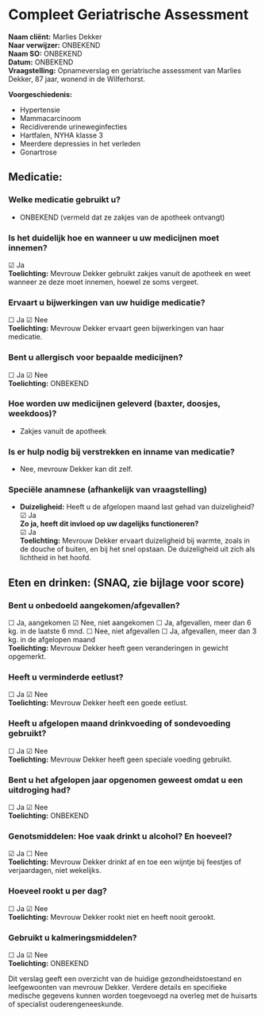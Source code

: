 # Compleet Geriatrische Assessment

**Naam cliënt:** Marlies Dekker  
**Naar verwijzer:** ONBEKEND  
**Naam SO:** ONBEKEND  
**Datum:** ONBEKEND  
**Vraagstelling:** Opnameverslag en geriatrische assessment van Marlies Dekker, 87 jaar, wonend in de Wilferhorst.  

**Voorgeschiedenis:**  
- Hypertensie  
- Mammacarcinoom  
- Recidiverende urineweginfecties  
- Hartfalen, NYHA klasse 3  
- Meerdere depressies in het verleden  
- Gonartrose  

## Medicatie:

### Welke medicatie gebruikt u? 
- ONBEKEND (vermeld dat ze zakjes van de apotheek ontvangt)

### Is het duidelijk hoe en wanneer u uw medicijnen moet innemen? 
☑ Ja  
**Toelichting:** Mevrouw Dekker gebruikt zakjes vanuit de apotheek en weet wanneer ze deze moet innemen, hoewel ze soms vergeet.

### Ervaart u bijwerkingen van uw huidige medicatie? 
☐ Ja ☑ Nee  
**Toelichting:** Mevrouw Dekker ervaart geen bijwerkingen van haar medicatie.

### Bent u allergisch voor bepaalde medicijnen? 
☐ Ja ☑ Nee  
**Toelichting:** ONBEKEND

### Hoe worden uw medicijnen geleverd (baxter, doosjes, weekdoos)? 
- Zakjes vanuit de apotheek

### Is er hulp nodig bij verstrekken en inname van medicatie? 
- Nee, mevrouw Dekker kan dit zelf.

### Speciële anamnese (afhankelijk van vraagstelling) 

- **Duizeligheid:** Heeft u de afgelopen maand last gehad van duizeligheid?  
  ☑ Ja  
  **Zo ja, heeft dit invloed op uw dagelijks functioneren?**  
  ☑ Ja  
  **Toelichting:** Mevrouw Dekker ervaart duizeligheid bij warmte, zoals in de douche of buiten, en bij het snel opstaan. De duizeligheid uit zich als lichtheid in het hoofd.

## Eten en drinken: (SNAQ, zie bijlage voor score)

### Bent u onbedoeld aangekomen/afgevallen? 
☐ Ja, aangekomen ☑ Nee, niet aangekomen ☐ Ja, afgevallen, meer dan 6 kg. in de laatste 6 mnd. ☐ Nee, niet afgevallen ☐ Ja, afgevallen, meer dan 3 kg. in de afgelopen maand  
**Toelichting:** Mevrouw Dekker heeft geen veranderingen in gewicht opgemerkt.

### Heeft u verminderde eetlust? 
☐ Ja ☑ Nee  
**Toelichting:** Mevrouw Dekker heeft een goede eetlust.

### Heeft u afgelopen maand drinkvoeding of sondevoeding gebruikt? 
☐ Ja ☑ Nee  
**Toelichting:** Mevrouw Dekker heeft geen speciale voeding gebruikt.

### Bent u het afgelopen jaar opgenomen geweest omdat u een uitdroging had? 
☐ Ja ☑ Nee  
**Toelichting:** ONBEKEND

### Genotsmiddelen: Hoe vaak drinkt u alcohol? En hoeveel? 
☑ Ja ☐ Nee  
**Toelichting:** Mevrouw Dekker drinkt af en toe een wijntje bij feestjes of verjaardagen, niet wekelijks.

### Hoeveel rookt u per dag? 
☐ Ja ☑ Nee  
**Toelichting:** Mevrouw Dekker rookt niet en heeft nooit gerookt.

### Gebruikt u kalmeringsmiddelen? 
☐ Ja ☑ Nee  
**Toelichting:** ONBEKEND

Dit verslag geeft een overzicht van de huidige gezondheidstoestand en leefgewoonten van mevrouw Dekker. Verdere details en specifieke medische gegevens kunnen worden toegevoegd na overleg met de huisarts of specialist ouderengeneeskunde.
